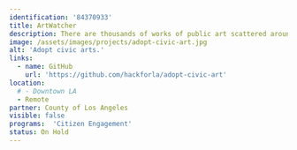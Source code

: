 ```yaml
---
identification: '84370933'
title: ArtWatcher
description: There are thousands of works of public art scattered around the city.  There should be one place to see where they are and how they’re doing. We’re building it.
image: /assets/images/projects/adopt-civic-art.jpg
alt: 'Adopt civic arts.'
links: 
  - name: GitHub
    url: 'https://github.com/hackforla/adopt-civic-art'
location: 
  # - Downtown LA
  - Remote
partner: County of Los Angeles
visible: false
programs:  'Citizen Engagement'
status: On Hold
---
```

